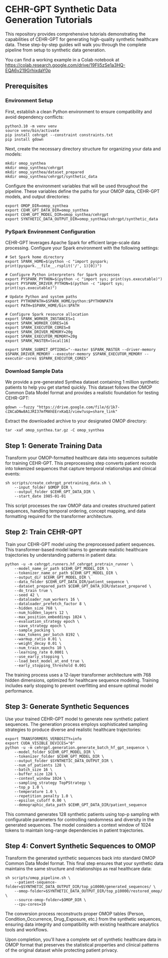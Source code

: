 # CEHR-GPT Synthetic Data Generation Tutorials

This repository provides comprehensive tutorials demonstrating the capabilities of CEHR-GPT for generating high-quality synthetic healthcare data. These step-by-step guides will walk you through the complete pipeline from setup to synthetic data generation.

You can find a working example in a Colab notebook at https://colab.research.google.com/drive/19Fli5zSe1a3HQ-EQA6v219GrhixdaY0p

## Prerequisites

### Environment Setup

First, establish a clean Python environment to ensure compatibility and avoid dependency conflicts:

```shell
python3.10 -m venv venv
source venv/bin/activate
pip install cehrgpt --constraint constraints.txt
pip install gdown
```

Next, create the necessary directory structure for organizing your data and models:

```shell
mkdir omop_synthea
mkdir omop_synthea/cehrgpt
mkdir omop_synthea/dataset_prepared
mkdir omop_synthea/cehrgpt/synthetic_data
```

Configure the environment variables that will be used throughout the pipeline. These variables define the paths for your OMOP data, CEHR-GPT models, and output directories:

```shell
export OMOP_DIR=omop_synthea
export CEHR_GPT_DATA_DIR=omop_synthea
export CEHR_GPT_MODEL_DIR=omop_synthea/cehrgpt
export SYNTHETIC_DATA_OUTPUT_DIR=omop_synthea/cehrgpt/synthetic_data
```

### PySpark Environment Configuration

CEHR-GPT leverages Apache Spark for efficient large-scale data processing. Configure your Spark environment with the following settings:

```shell
# Set Spark home directory
export SPARK_HOME=$(python -c "import pyspark; print(pyspark.__file__.rsplit('/', 1)[0])")

# Configure Python interpreters for Spark processes
export PYSPARK_PYTHON=$(python -c "import sys; print(sys.executable)")
export PYSPARK_DRIVER_PYTHON=$(python -c "import sys; print(sys.executable)")

# Update Python and system paths
export PYTHONPATH=$SPARK_HOME/python:$PYTHONPATH
export PATH=$SPARK_HOME/bin:$PATH

# Configure Spark resource allocation
export SPARK_WORKER_INSTANCES=1
export SPARK_WORKER_CORES=16
export SPARK_EXECUTOR_CORES=8
export SPARK_DRIVER_MEMORY=20g
export SPARK_EXECUTOR_MEMORY=20g
export SPARK_MASTER=local[16]

export SPARK_SUBMIT_OPTIONS="--master $SPARK_MASTER --driver-memory $SPARK_DRIVER_MEMORY --executor-memory $SPARK_EXECUTOR_MEMORY --executor-cores $SPARK_EXECUTOR_CORES"
```

### Download Sample Data

We provide a pre-generated Synthea dataset containing 1 million synthetic patients to help you get started quickly. This dataset follows the OMOP Common Data Model format and provides a realistic foundation for testing CEHR-GPT:

```shell
gdown --fuzzy "https://drive.google.com/file/d/1k7-cZACaDNw8A1JRI37mfMAhEErxKaQJ/view?usp=share_link"
```

Extract the downloaded archive to your designated OMOP directory:

```shell
tar -xaf omop_synthea.tar.gz -C omop_synthea
```

## Step 1: Generate Training Data

Transform your OMOP-formatted healthcare data into sequences suitable for training CEHR-GPT. This preprocessing step converts patient records into tokenized sequences that capture temporal relationships and clinical events:

```shell
sh scripts/create_cehrgpt_pretraining_data.sh \
    --input_folder $OMOP_DIR \
    --output_folder $CEHR_GPT_DATA_DIR \
    --start_date 1985-01-01
```

This script processes the raw OMOP data and creates structured patient sequences, handling temporal ordering, concept mapping, and data formatting required for the transformer architecture.

## Step 2: Train CEHR-GPT

Train your CEHR-GPT model using the preprocessed patient sequences. This transformer-based model learns to generate realistic healthcare trajectories by understanding patterns in patient data:

```shell
python -u -m cehrgpt.runners.hf_cehrgpt_pretrain_runner \
    --model_name_or_path $CEHR_GPT_MODEL_DIR \
    --tokenizer_name_or_path $CEHR_GPT_MODEL_DIR \
    --output_dir $CEHR_GPT_MODEL_DIR \
    --data_folder $CEHR_GPT_DATA_DIR/patient_sequence \
    --dataset_prepared_path $CEHR_GPT_DATA_DIR/dataset_prepared \
    --do_train true \
    --seed 42 \
    --dataloader_num_workers 16 \
    --dataloader_prefetch_factor 8 \
    --hidden_size 768 \
    --num_hidden_layers 12 \
    --max_position_embeddings 1024 \
    --evaluation_strategy epoch \
    --save_strategy epoch \
    --sample_packing \
    --max_tokens_per_batch 8192 \
    --warmup_ratio 0.01 \
    --weight_decay 0.01 \
    --num_train_epochs 10 \
    --learning_rate 0.0001 \
    --use_early_stopping \
    --load_best_model_at_end true \
    --early_stopping_threshold 0.001
```

The training process uses a 12-layer transformer architecture with 768 hidden dimensions, optimized for healthcare sequence modeling. Training includes early stopping to prevent overfitting and ensure optimal model performance.

## Step 3: Generate Synthetic Sequences

Use your trained CEHR-GPT model to generate new synthetic patient sequences. The generation process employs sophisticated sampling strategies to produce diverse and realistic healthcare trajectories:

```shell
export TRANSFORMERS_VERBOSITY=info
export CUDA_VISIBLE_DEVICES="0"
python -u -m cehrgpt.generation.generate_batch_hf_gpt_sequence \
    --model_folder $CEHR_GPT_MODEL_DIR \
    --tokenizer_folder $CEHR_GPT_MODEL_DIR \
    --output_folder $SYNTHETIC_DATA_OUTPUT_DIR \
    --num_of_patients 128 \
    --batch_size 16 \
    --buffer_size 128 \
    --context_window 1024 \
    --sampling_strategy TopPStrategy \
    --top_p 1.0 \
    --temperature 1.0 \
    --repetition_penalty 1.0 \
    --epsilon_cutoff 0.00 \
    --demographic_data_path $CEHR_GPT_DATA_DIR/patient_sequence
```

This command generates 128 synthetic patients using top-p sampling with configurable parameters for controlling randomness and diversity in the generated sequences. The model considers a context window of 1024 tokens to maintain long-range dependencies in patient trajectories.

## Step 4: Convert Synthetic Sequences to OMOP

Transform the generated synthetic sequences back into standard OMOP Common Data Model format. This final step ensures that your synthetic data maintains the same structure and relationships as real healthcare data:

```shell
sh scripts/omop_pipeline.sh \
    --patient-sequence-folder=$SYNTHETIC_DATA_OUTPUT_DIR/top_p10000/generated_sequences/ \
    --omop-folder=$SYNTHETIC_DATA_OUTPUT_DIR/top_p10000/restored_omop/ \
    --source-omop-folder=$OMOP_DIR \
    --cpu-cores=10
```

The conversion process reconstructs proper OMOP tables (Person, Condition_Occurrence, Drug_Exposure, etc.) from the synthetic sequences, ensuring data integrity and compatibility with existing healthcare analytics tools and workflows.

Upon completion, you'll have a complete set of synthetic healthcare data in OMOP format that preserves the statistical properties and clinical patterns of the original dataset while protecting patient privacy.